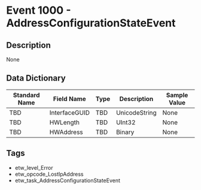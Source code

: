 # Event 1000 - AddressConfigurationStateEvent

## Description
None

## Data Dictionary
|Standard Name|Field Name|Type|Description|Sample Value|
|---|---|---|---|---|
|TBD|InterfaceGUID|TBD|UnicodeString|None|None|
|TBD|HWLength|TBD|UInt32|None|None|
|TBD|HWAddress|TBD|Binary|None|None|

## Tags
* etw_level_Error
* etw_opcode_LostIpAddress
* etw_task_AddressConfigurationStateEvent